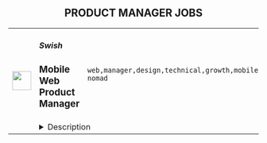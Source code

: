 <div align="center"><h2>PRODUCT MANAGER JOBS</h2></div><table><tr>
                <td width="100" height="100" rowspan="2">
                    <img src="https://remoteok.com/assets/img/jobs/0db7bb9aebee4e01f8ce40fb317a28fb1671347778.png" width="38px" height="auto">
                </td>
                <td width="300">
                    <h5>Swish</h5>
                    <h3>Mobile Web Product Manager</h3>
                </td>
                <td width="300">
                    <code>web,manager,design,technical,growth,mobile,lead,digital nomad</code>
                </td>
                <td width="200">
                <text>4 days ago</text>
                </td>
                <td width="100" rowspan="2">
                <a href="https://remoteOK.com/remote-jobs/remote-mobile-web-product-manager-swish-165920" align="right" target="_blank">Apply</a>
                </td>
            </tr>
            <tr>
                <td colspan="3">
                <details><summary>Description</summary>
                <div><span style="font-size:12pt;">Swish is a world-class development studio which teams have delivered products for Google, Microsoft, Gatorade, Nasdaq, Factset, and other major enterprises. </span></div><div><span style="font-size:12pt;">The Apps team at Swish is looking for talented Product Managers (PM) to own products and projects from conception to delivery and bridge the technical and business worlds.</span></div><div><br></div><div><span style="font-size:12pt;">PMs ensure a flawless project lifecycle both from client and devs teams perspectives. </span></div><div><br></div><div><span style="font-size:12pt;">As an Apps Product Manager, as soon as a project starts, you will be the interface between Swish and the client. You are in charge of setting direction and owning the project. This includes setting up the team to work on the project, creating sprints for the development and design team as well as leading the team throughout the entire project lifecycle. </span></div><div><br></div><div><span style="font-size:12pt;">Prior experience with Apps and Website creation projects is required but we are flexible as to which paths youâve taken to get it.  You should have prior experience in taking part in developing high-quality apps and be excited about doing this in a way that transforms how companies run their businesses.</span></div><div><br></div><div><span style="font-size:12pt;">We design apps that deliver business results to our clients. Be it growing their visibility online, increasing the performance of their online platform, improving UX, we always keep in mind the business KPIs (usually- business growth and sales).</span></div><div><br></div><div><span style="font-size:12pt;">To lead such projects, we are looking for individuals who are passionate about pushing the technological paradigm to the next level and can lead the design and development of scalable applications. </span></div><div><br></div><div><span style="font-size:12pt;">A successful candidate will bring a passion for excellent customer service and the ability to deliver results within a fast-moving and agile environment.</span></div><div><br></div><div><span style="font-size:12pt;">You are driven by a desire to create a great client experience and have the spirit of a team player as well as a leader.  </span></div><br>Responsibilities<br><li>Be the interface between Swish and the client</li><li>Onboard new clients and projects</li><li>Create the team and the sprints for the project</li><li>Lead the developers team throughout the entire project lifecycle:</li><li>Setting-up responsibilities and tasks</li><li>Creating stories</li><li>Reviewing deliverables</li><li>Thinking through edge cases of designs </li><li>Ensuring timelines are respected</li><li>Coordinating individual deliverables and managing interdependencies </li><li>Operating as the open channel of communication between the internal team and the client team </li><li>Present deliverables to the client and take feedback</li><li>Collaborate with the Growth and Fulfillment teams to improve processes and project lifecycle </li><li>Build and maintain rapport with clients you have worked with</li><br>Requirements<br><li>Prior experience managing apps-related projects</li><li>5+ years experience in management/customer experience </li><li>Ability to streamline and organize projects and people</li><li>A keen aptitude for sharp feedback and structured communication</li><li>An eye for efficient design and UI</li><li>Excellent communication skills allowing you to adapt to different stakeholders</li><li>Ability to present technical concepts in a business-friendly fashion</li><li>Strong passion for innovation</li><li>Strong drive to create an excellent client experience</li><li>Independent and self-driven</li><br>Bonus Points<br><li>Experience with deploying tools to manage builds/versions/privileges </li><li>Experience in small startÂ­up environments helping large enterprises</li><li>Experience with a distributed team / remote work</li><div><b style="font-size:12pt;">About Swish.</b></div><div><br></div><div>
<span style="font-size:12pt;">Launched in February 2013, </span><a href="http://www.swishlabs.com/" style="font-size:10.5pt;" class="postings-link" rel="noopener noreferrer nofollow">Swish</a><span style="font-size:12pt;"> is a fast-growing business with an innovative working culture and teams spanned across the world with teams in Toronto, San Francisco, Berlin, Auckland, </span><span style="font-size:16px;">Brussels</span><span style="font-size:12pt;">, Medellin, and more.</span>
</div><div><br></div><div><span style="font-size:12pt;">We create products for successful business using cutting-edge technologies: Blockchain, Machine Learning, and Apps Dev. Working with Swish puts you in contact with prestigious brands, wherever your base is. We are a 100% remote-work company because we believe it is everyoneâs choice to live and work the way they prefer.</span></div><div><br></div><div><span style="font-size:12pt;">Work is organized in sprints  - 2 weeks periods to which, as a member of our talent community, you choose to commit. You always have the choice to accept or decline a sprint, or take-on multiple sprints simultaneously.</span></div><div><br></div><div><span style="font-size:12pt;">We let members choose what suits them best depending on their current situation: family, travel, studies, finance. We know life is not linear and we respect the humans behind the screens.</span></div><div><br></div><div><span style="font-size:12pt;">Our work ethic relies on six core values: Transparency, Directness, Meritocracy, Autonomy, Responsibility, Continuous Learning.</span></div><div><br></div><div><span style="font-size:12pt;">Ensuring a diverse and inclusive workplace where we learn from each other is core to our values. We welcome people of different backgrounds, experiences, abilities, and perspectives. We are an equal opportunity employer and a fun place to work.</span></div><div><br></div><div><span style="font-size:12pt;">Join the future of work today.</span></div><br/><br/>Please mention the word **RIGHTEOUSNESS** and tag RMzUuMjAzLjI1NS4xMTc= when applying to show you read the job post completely (#RMzUuMjAzLjI1NS4xMTc=). This is a beta feature to avoid spam applicants. Companies can search these words to find applicants that read this and see they're human.
                </details>
                </td>
            </tr></table>